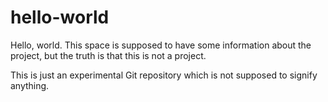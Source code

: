 # hello-world

Hello, world. This space is supposed to have some information about the project, but the truth is that this is not a project.

This is just an experimental Git repository which is not supposed to signify anything.
